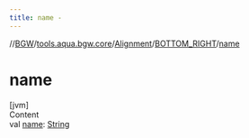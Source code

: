 ```yaml
---
title: name -
---
```

//[BGW](../../../../index.md)/[tools.aqua.bgw.core](../../index.md)/[Alignment](../index.md)/[BOTTOM_RIGHT](index.md)/[name](name.md)



# name  
[jvm]  
Content  
val [name](name.md): [String](https://kotlinlang.org/api/latest/jvm/stdlib/kotlin/-string/index.html)  



